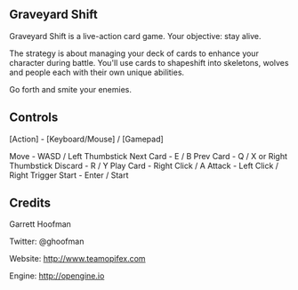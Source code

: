 Graveyard Shift
-------------------------------------

Graveyard Shift is a live-action card game. Your objective: stay alive.

The strategy is about managing your deck of cards to enhance your character 
during battle. You'll use cards to shapeshift into skeletons, wolves and 
people each with their own unique abilities.

Go forth and smite your enemies.


Controls
-------------------------------------

[Action] 	- [Keyboard/Mouse] / [Gamepad]

Move 		- WASD 		/ Left Thumbstick
Next Card 	- E 		/ B
Prev Card 	- Q 		/ X or Right Thumbstick
Discard 	- R 		/ Y
Play Card 	- Right Click 	/ A
Attack 		- Left Click 	/ Right Trigger
Start 		- Enter 	/ Start


Credits
-------------------------------------
Garrett Hoofman

Twitter: @ghoofman

Website: http://www.teamopifex.com

Engine: http://opengine.io
